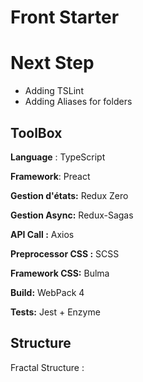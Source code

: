 # Front Starter

# Next Step

- Adding TSLint
- Adding Aliases for folders

## ToolBox

**Language** : TypeScript

**Framework**: Preact

**Gestion d'états:** Redux Zero

**Gestion Async:** Redux-Sagas

**API Call :** Axios

**Preprocessor CSS :** SCSS

**Framework CSS:** Bulma

**Build:** WebPack 4

**Tests:** Jest + Enzyme

## Structure

Fractal Structure :
